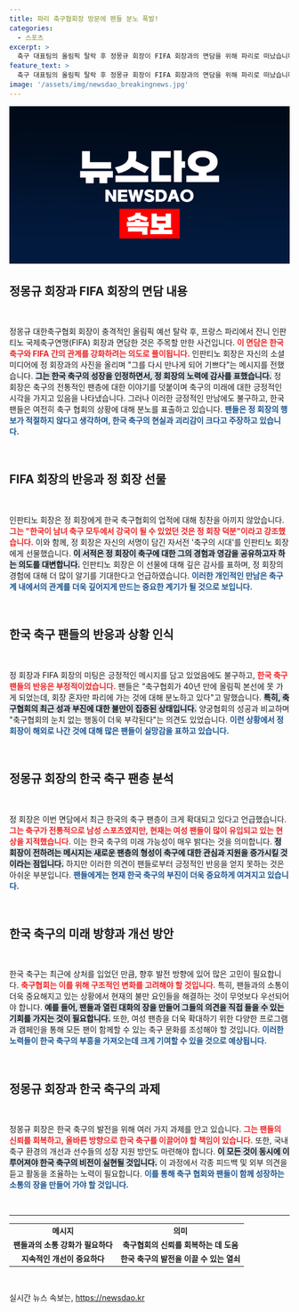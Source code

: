 ```yaml
---
title: 파리 축구협회장 방문에 팬들 분노 폭발!
categories:
  - 스포츠
excerpt: >
  축구 대표팀의 올림픽 탈락 후 정몽규 회장이 FIFA 회장과의 면담을 위해 파리로 떠났습니다. 팬들의 반응은 싸늘하고 비난이 쏟아지는 가운데, 정 회장과 FIFA 회장의 만남은 어떤 논란을 불러일으킬까요?
feature_text: >
  축구 대표팀의 올림픽 탈락 후 정몽규 회장이 FIFA 회장과의 면담을 위해 파리로 떠났습니다. 팬들의 반응은 싸늘하고 비난이 쏟아지는 가운데, 정 회장과 FIFA 회장의 만남은 어떤 논란을 불러일으킬까요?
image: '/assets/img/newsdao_breakingnews.jpg'
---
```


<p><img src="/assets/img/newsdao_breakingnews.jpg" alt="bookingtag 속보" /></p>

<h2 data-ke-size="size26">정몽규 회장과 FIFA 회장의 면담 내용</h2>

<p data-ke-size="size16">&nbsp;</p>

<p>정몽규 대한축구협회 회장이 충격적인 올림픽 예선 탈락 후, 프랑스 파리에서 잔니 인판티노 국제축구연맹(FIFA) 회장과 면담한 것은 주목할 만한 사건입니다. <b><span style="color: #ee2323;">이 면담은 한국 축구와 FIFA 간의 관계를 강화하려는 의도로 풀이됩니다.</span></b> 인판티노 회장은 자신의 소셜 미디어에 정 회장과의 사진을 올리며 "그를 다시 만나게 되어 기쁘다"는 메시지를 전했습니다. <b><span style="background-color: #21538527;">그는 한국 축구의 성장을 인정하면서, 정 회장의 노력에 감사를 표했습니다.</span></b> 정 회장은 축구의 전통적인 팬층에 대한 이야기를 덧붙이며 축구의 미래에 대한 긍정적인 시각을 가지고 있음을 나타냈습니다. 그러나 이러한 긍정적인 만남에도 불구하고, 한국 팬들은 여전히 축구 협회의 상황에 대해 분노를 표출하고 있습니다. <b><span style="color: #1a5490;">팬들은 정 회장의 행보가 적절하지 않다고 생각하며, 한국 축구의 현실과 괴리감이 크다고 주장하고 있습니다.</span></b></p>

<p data-ke-size="size16">&nbsp;</p>

<h2 data-ke-size="size26">FIFA 회장의 반응과 정 회장 선물</h2>

<p data-ke-size="size16">&nbsp;</p>

<p>인판티노 회장은 정 회장에게 한국 축구협회의 업적에 대해 칭찬을 아끼지 않았습니다. <b><span style="color: #ee2323;">그는 "한국이 남녀 축구 모두에서 강국이 될 수 있었던 것은 정 회장 덕분"이라고 강조했습니다.</span></b> 이와 함께, 정 회장은 자신의 서명이 담긴 자서전 '축구의 시대'를 인판티노 회장에게 선물했습니다. <b><span style="background-color: #21538527;">이 서적은 정 회장이 축구에 대한 그의 경험과 영감을 공유하고자 하는 의도를 대변합니다.</span></b> 인판티노 회장은 이 선물에 대해 깊은 감사를 표하며, 정 회장의 경험에 대해 더 많이 알기를 기대한다고 언급하였습니다. <b><span style="color: #1a5490;">이러한 개인적인 만남은 축구계 내에서의 관계를 더욱 깊어지게 만드는 중요한 계기가 될 것으로 보입니다.</span></b></p>

<p data-ke-size="size16">&nbsp;</p>

<h2 data-ke-size="size26">한국 축구 팬들의 반응과 상황 인식</h2>

<p data-ke-size="size16">&nbsp;</p>

<p>정 회장과 FIFA 회장의 미팅은 긍정적인 메시지를 담고 있었음에도 불구하고, <b><span style="color: #ee2323;">한국 축구 팬들의 반응은 부정적이었습니다.</span></b> 팬들은 "축구협회가 40년 만에 올림픽 본선에 못 가게 되었는데, 회장 혼자만 파리에 가는 것에 대해 분노하고 있다"고 말했습니다. <b><span style="background-color: #21538527;">특히, 축구협회의 최근 성과 부진에 대한 불만이 집중된 상태입니다.</span></b> 양궁협회의 성공과 비교하며 "축구협회의 눈치 없는 행동이 더욱 부각된다"는 의견도 있었습니다. <b><span style="color: #1a5490;">이런 상황에서 정 회장이 해외로 나간 것에 대해 많은 팬들이 실망감을 표하고 있습니다.</span></b></p>

<p data-ke-size="size16">&nbsp;</p>

<h2 data-ke-size="size26">정몽규 회장의 한국 축구 팬층 분석</h2>

<p data-ke-size="size16">&nbsp;</p>

<p>정 회장은 이번 면담에서 최근 한국의 축구 팬층이 크게 확대되고 있다고 언급했습니다. <b><span style="color: #ee2323;">그는 축구가 전통적으로 남성 스포츠였지만, 현재는 여성 팬들이 많이 유입되고 있는 현상을 지적했습니다.</span></b> 이는 한국 축구의 미래 가능성이 매우 밝다는 것을 의미합니다. <b><span style="background-color: #21538527;">정 회장이 전하려는 메시지는 새로운 팬층의 형성이 축구에 대한 관심과 지원을 증가시킬 것이라는 점입니다.</span></b> 하지만 이러한 의견이 팬들로부터 긍정적인 반응을 얻지 못하는 것은 아쉬운 부분입니다. <b><span style="color: #1a5490;">팬들에게는 현재 한국 축구의 부진이 더욱 중요하게 여겨지고 있습니다.</span></b></p>

<p data-ke-size="size16">&nbsp;</p>

<h2 data-ke-size="size26">한국 축구의 미래 방향과 개선 방안</h2>

<p data-ke-size="size16">&nbsp;</p>

<p>한국 축구는 최근에 상처를 입었던 만큼, 향후 발전 방향에 있어 많은 고민이 필요합니다. <b><span style="color: #ee2323;">축구협회는 이를 위해 구조적인 변화를 고려해야 할 것입니다.</span></b> 특히, 팬들과의 소통이 더욱 중요해지고 있는 상황에서 현재의 불만 요인들을 해결하는 것이 무엇보다 우선되어야 합니다. <b><span style="background-color: #21538527;">예를 들어, 팬들과 열린 대화의 장을 만들어 그들의 의견을 직접 들을 수 있는 기회를 가지는 것이 필요합니다.</span></b> 또한, 여성 팬층을 더욱 확대하기 위한 다양한 프로그램과 캠페인을 통해 모든 팬이 함께할 수 있는 축구 문화를 조성해야 할 것입니다. <b><span style="color: #1a5490;">이러한 노력들이 한국 축구의 부흥을 가져오는데 크게 기여할 수 있을 것으로 예상됩니다.</span></b></p>

<p data-ke-size="size16">&nbsp;</p>

<h2 data-ke-size="size26">정몽규 회장과 한국 축구의 과제</h2>

<p data-ke-size="size16">&nbsp;</p>

<p>정몽규 회장은 한국 축구의 발전을 위해 여러 가지 과제를 안고 있습니다. <b><span style="color: #ee2323;">그는 팬들의 신뢰를 회복하고, 올바른 방향으로 한국 축구를 이끌어야 할 책임이 있습니다.</span></b> 또한, 국내 축구 환경의 개선과 선수들의 성장 지원 방안도 마련해야 합니다. <b><span style="background-color: #21538527;">이 모든 것이 동시에 이루어져야 한국 축구의 비전이 실현될 것입니다.</span></b> 이 과정에서 각종 피드백 및 외부 의견을 듣고 활동을 조율하는 노력이 필요합니다. <b><span style="color: #1a5490;">이를 통해 축구 협회와 팬들이 함께 성장하는 소통의 장을 만들어 가야 할 것입니다.</span></b></p>

<p data-ke-size="size16">&nbsp;</p>

<hr/>

<table style="width: 100%; border-collapse: collapse;">
    <tr>
        <td style="text-align: center; height: 17px;"><b>메시지</b></td>
        <td style="text-align: center; height: 17px;"><b>의미</b></td>
    </tr>
    <tr>
        <td style="text-align: center; height: 17px;"><b>팬들과의 소통 강화가 필요하다</b></td>
        <td style="text-align: center; height: 17px;"><b>축구협회의 신뢰를 회복하는 데 도움</b></td>
    </tr>
    <tr>
        <td style="text-align: center; height: 17px;"><b>지속적인 개선이 중요하다</b></td>
        <td style="text-align: center; height: 17px;"><b>한국 축구의 발전을 이끌 수 있는 열쇠</b></td>
    </tr>
</table>

<p data-ke-size="size16">&nbsp;</p>
실시간 뉴스 속보는, <a href="https://newsdao.kr" rel="dofollow">https://newsdao.kr</a>


